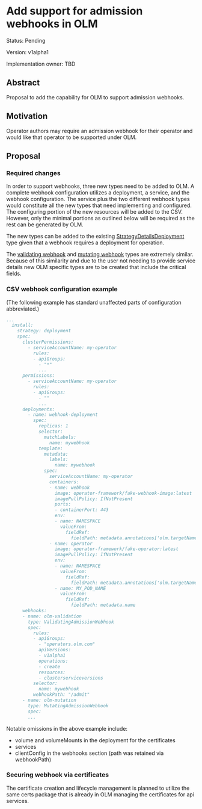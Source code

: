 # Add support for admission webhooks in OLM

Status: Pending

Version: v1alpha1

Implementation owner: TBD

## Abstract

Proposal to add the capability for OLM to support admission webhooks.

## Motivation

Operator authors may require an admission webhook for their operator and would like that operator to be supported under OLM.

## Proposal

### Required changes

In order to support webhooks, three new types need to be added to OLM. A complete webhook configuration utilizes a deployment, a service, and the webhook configuration. The service plus the two different webhook types would constitute all the new types that need implementing and configured. The configuring portion of the new resources will be added to the CSV. However, only the minimal portions as outlined below will be required as the rest can be generated by OLM.

The new types can be added to the existing [StrategyDetailsDeployment](https://github.com/operator-framework/operator-lifecycle-manager/blob/4de8dd1a71001df91a5bd9517435a5aeba240920/pkg/controller/install/deployment.go#L33) type given that a webhook requires a deployment for operation.

The [validating webhook](https://github.com/kubernetes/kubernetes/blob/ae3c44d043769305c6add665cd81c16319479ba7/pkg/apis/admissionregistration/types.go#L169) and [mutating webhook](https://github.com/kubernetes/kubernetes/blob/ae3c44d043769305c6add665cd81c16319479ba7/pkg/apis/admissionregistration/types.go#L293) types are extremely similar. Because of this similarity and due to the user not needing to provide service details new OLM specific types are to be created that include the critical fields.

### CSV webhook configuration example

(The following example has standard unaffected parts of configuration abbreviated.)

```yaml
...
  install:
    strategy: deployment
    spec:
      clusterPermissions:
        - serviceAccountName: my-operator
          rules:
          - apiGroups:
            - "*"
            ...
      permissions:
        - serviceAccountName: my-operator
          rules:
          - apiGroups:
            - ""
            ...
      deployments:
        - name: webhook-deployment
          spec:
            replicas: 1
            selector:
              matchLabels:
                name: mywebhook
            template:
              metadata:
                labels:
                  name: mywebhook
              spec:
                serviceAccountName: my-operator
                containers:
                - name: webhook
                  image: operator-framework/fake-webhook-image:latest
                  imagePullPolicy: IfNotPresent
                  ports:
                  - containerPort: 443
                  env:
                  - name: NAMESPACE
                    valueFrom:
                      fieldRef:
                        fieldPath: metadata.annotations['olm.targetNamespaces']
                - name: operator
                  image: operator-framework/fake-operator:latest
                  imagePullPolicy: IfNotPresent
                  env:
                  - name: NAMESPACE
                    valueFrom:
                      fieldRef:
                        fieldPath: metadata.annotations['olm.targetNamespaces']
                  - name: MY_POD_NAME
                    valueFrom:
                      fieldRef:
                        fieldPath: metadata.name
      webhooks:
      - name: olm-validation
        type: ValidatingAdmissionWebhook
        spec:
          rules:
          - apiGroups:
            - "operators.olm.com"
            apiVersions:
            - v1alpha1
            operations:
            - create
            resources:
            - clusterserviceversions
          selector:
            name: mywebhook
          webhookPath: "/admit"
      - name: olm-mutation
        type: MutatingAdmissionWebhook
        spec:
        ...
```

Notable omissions in the above example include:

- volume and volumeMounts in the deployment for the certificates
- services
- clientConfig in the webhooks section (path was retained via webhookPath)

### Securing webhook via certificates

The certificate creation and lifecycle management is planned to utilize the same certs package that is already in OLM managing the certificates for api services.
